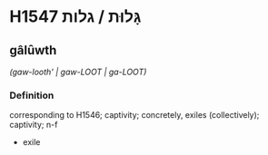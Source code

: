 # H1547 גָּלוּת / גלות

## gâlûwth

_(gaw-looth' | ɡaw-LOOT | ɡa-LOOT)_

### Definition

corresponding to H1546; captivity; concretely, exiles (collectively); captivity; n-f

- exile

